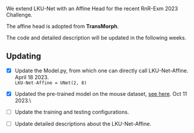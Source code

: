 We extend LKU-Net with an Affine Head for the recent RnR-Exm 2023 Challenge.

The affine head is adopted from **TransMorph**.

The code and detailed description will be updated in the following weeks.


## Updating
- [x] Update the Model.py, from which one can directly call LKU-Net-Affine. April 18 2023.\
      ```
      LKU-Net-Affine = UNet(2, 8)
      ```

- [x] Updated the pre-trained model on the mouse dataset, [see here](https://drive.google.com/drive/folders/1PETLjQ7jV6jUmtvZnfvBlAt1Zl_21TWP?usp=sharing). Oct 11 2023.\
- [ ] Update the training and testing configurations.
- [ ] Update detailed descriptions about the LKU-Net-Affine.
